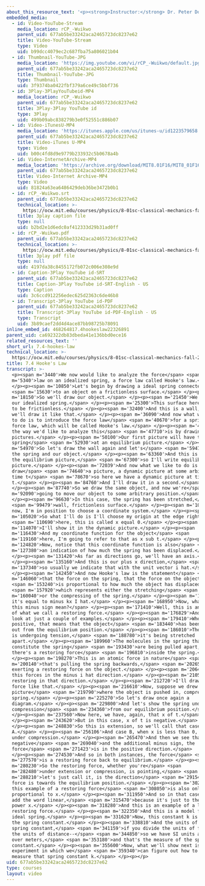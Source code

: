 ```yaml
---
about_this_resource_text: '<p><strong>Instructor:</strong> Dr. Peter Dourmashkin</p>'
embedded_media:
  - id: Video-YouTube-Stream
    media_location: rCP_-Wuikwo
    parent_uid: 677ab5be33242aca2465723dc8237e62
    title: Video-YouTube-Stream
    type: Video
    uid: b99dcc4079ec2c687fba75a806021b04
  - id: Thumbnail-YouTube-JPG
    media_location: 'https://img.youtube.com/vi/rCP_-Wuikwo/default.jpg'
    parent_uid: 677ab5be33242aca2465723dc8237e62
    title: Thumbnail-YouTube-JPG
    type: Thumbnail
    uid: 3f9374ba0422fbf379a6ce49c5bbf736
  - id: 3Play-3PlayYouTubeid-MP4
    media_location: rCP_-Wuikwo
    parent_uid: 677ab5be33242aca2465723dc8237e62
    title: 3Play-3Play YouTube id
    type: 3Play
    uid: 499b09abc838279b3e0f52551c886b07
  - id: Video-iTunesU-MP4
    media_location: 'https://itunes.apple.com/us/itunes-u/id1223579658'
    parent_uid: 677ab5be33242aca2465723dc8237e62
    title: Video-iTunes U-MP4
    type: Video
    uid: b00c4fd8d9e9779b233932c5b0678a4b
  - id: Video-InternetArchive-MP4
    media_location: 'https://archive.org/download/MIT8.01F16/MIT8_01F16_L07v04_360p.mp4'
    parent_uid: 677ab5be33242aca2465723dc8237e62
    title: Video-Internet Archive-MP4
    type: Video
    uid: 81824a63ea6486429deb36be3472b0b1
  - id: rCP_-Wuikwo.srt
    parent_uid: 677ab5be33242aca2465723dc8237e62
    technical_location: >-
      https://ocw.mit.edu/courses/physics/8-01sc-classical-mechanics-fall-2016/week-2-newtons-laws/7.4-hookes-law/7.4-hookes-law/rCP_-Wuikwo.srt
    title: 3play caption file
    type: null
    uid: b2bd2e1d6edc0af412333d29b31ad0ff
  - id: rCP_-Wuikwo.pdf
    parent_uid: 677ab5be33242aca2465723dc8237e62
    technical_location: >-
      https://ocw.mit.edu/courses/physics/8-01sc-classical-mechanics-fall-2016/week-2-newtons-laws/7.4-hookes-law/7.4-hookes-law/rCP_-Wuikwo.pdf
    title: 3play pdf file
    type: null
    uid: 4197da38c8455172fb072c006e308e9d
  - id: Caption-3Play YouTube id-SRT
    parent_uid: 677ab5be33242aca2465723dc8237e62
    title: Caption-3Play YouTube id-SRT-English - US
    type: Caption
    uid: 3c6ccd912256edec625d2363c6de46b8
  - id: Transcript-3Play YouTube id-PDF
    parent_uid: 677ab5be33242aca2465723dc8237e62
    title: Transcript-3Play YouTube id-PDF-English - US
    type: Transcript
    uid: 3b89caef2dd4d4ace87bb98725b78091
inline_embed_id: 468264817.4hookeslaw22326891
parent_uid: ca692322db83dbeda41e136bbd0ece16
related_resources_text: ''
short_url: 7.4-hookes-law
technical_location: >-
  https://ocw.mit.edu/courses/physics/8-01sc-classical-mechanics-fall-2016/week-2-newtons-laws/7.4-hookes-law/7.4-hookes-law
title: 7.4 Hooke's Law
transcript: >-
  <p><span m='3440'>We now would like to analyze the force</span> <span
  m='5340'>law on an idealized spring, a force law called Hooke's law.</span>
  </p><p><span m='10850'>Let's begin by drawing a ideal spring connected</span>
  <span m='15630'>to an object on a frictionless surface.</span> </p><p><span
  m='18150'>So we'll draw our object.</span> </p><p><span m='21450'>We'll draw
  our idealized spring.</span> </p><p><span m='25300'>This surface here is going
  to be frictionless.</span> </p><p><span m='32400'>And this is a wall, and
  we'll draw it like that.</span> </p><p><span m='36090'>And now what we'd like
  to do is to introduce the force law</span> <span m='40670'>for a spring, a
  force law, which will be called Hooke's law.</span> </p><p><span m='45150'>So
  the way we'd like to analyze this</span> <span m='47710'>is by drawing two
  pictures.</span> </p><p><span m='50100'>Our first picture will have the
  spring</span> <span m='52930'>at an equilibrium picture.</span> </p><p><span
  m='54970'>So let's draw the wall again and let's</span> <span m='59470'>draw
  the spring and our object.</span> </p><p><span m='63360'>And this is called
  the equilibrium picture,</span> <span m='67300'>so I'll write equilibrium
  picture.</span> </p><p><span m='72039'>And now what we like to do is
  draw</span> <span m='74640'>a picture, a dynamic picture at some arbitrary
  time t</span> <span m='78670'>so here we have a dynamic picture at time
  t.</span> </p><p><span m='84760'>And I'll draw it in a second.</span>
  </p><p><span m='87740'>So we draw the same object, and now we're</span> <span
  m='92090'>going to move our object to some arbitrary position.</span>
  </p><p><span m='96630'>In this case, the spring has been stretched,</span>
  <span m='99479'>wall, frictionless surface.</span> </p><p><span m='101950'>And
  now, I'm in position to choose a coordinate system.</span> </p><p><span
  m='105020'>So what I'll do is I'll choose my origin at the edge right</span>
  <span m='110690'>here, this is called x equal 0.</span> </p><p><span
  m='114070'>I'll show it in the dynamic picture.</span> </p><p><span
  m='116430'>And my coordinate function for the object</span> <span
  m='119160'>here, I'm going to refer to that as x sub t.</span> </p><p><span
  m='124820'>Now, notice that this coordinate function is also</span> <span
  m='127380'>an indication of how much the spring has been displaced.</span>
  </p><p><span m='131420'>As far as directions go, we'll have an axis.</span>
  </p><p><span m='135160'>And this is our plus x direction,</span> <span
  m='137340'>so usually we indicate that with the unit vector i hat.</span>
  </p><p><span m='142450'>And now Hooke's law is the statement</span> <span
  m='146060'>that the force on the spring, that the force on the object F</span>
  <span m='153240'>is proportional to how much the object has displaced,</span>
  <span m='157920'>which represents either the stretching</span> <span
  m='160040'>or the compressing of the spring.</span> </p><p><span m='162770'>So
  it's equal to minus kx I hat.</span> </p><p><span m='168950'>Now, what does
  this minus sign mean?</span> </p><p><span m='171410'>Well, this is an example
  of what we call a restoring force.</span> </p><p><span m='176829'>And let's
  look at just a couple of examples.</span> </p><p><span m='179410'>When x is
  positive, that means that the object</span> <span m='183440'>has been pulled
  out from the equilibrium position.</span> </p><p><span m='186010'>The spring
  is undergoing tension,</span> <span m='188780'>it's being stretched
  apart.</span> </p><p><span m='189960'>The molecules in the spring that
  constitute the spring</span> <span m='193430'>are being pulled apart, and
  there's a restoring force</span> <span m='196810'>inside the spring.</span>
  </p><p><span m='198270'>This is an atomic force in nature</span> <span
  m='200140'>that's pulling the spring backwards,</span> <span m='202650'>hence
  exerting a restoring force on the object.</span> </p><p><span m='206450'>So
  this forces in the minus i hat direction.</span> </p><p><span m='210510'>It's
  restoring in that direction.</span> </p><p><span m='212720'>I'll draw the
  force like that.</span> </p><p><span m='216610'>Now, suppose we drew another
  picture</span> <span m='219790'>where the object is pushed in, compressing the
  spring.</span> </p><p><span m='225270'>So let's draw once again a
  diagram.</span> </p><p><span m='229800'>And let's show the spring under
  compression</span> <span m='234360'>from our equilibrium position.</span>
  </p><p><span m='237560'>Now here, we have, again, that x of t.</span>
  </p><p><span m='243620'>But in this case, x of t is negative.</span>
  </p><p><span m='248830'>So this is extension, so we'll call that case
  A.</span> </p><p><span m='256106'>And case B, when x is less than 0, it's
  under compression.</span> </p><p><span m='265470'>And then we see that with x
  negative</span> <span m='269040'>and the additional minus sign, the
  force</span> <span m='271423'>is in the positive direction.</span>
  </p><p><span m='274530'>And so in both instances, the force</span> <span
  m='277570'>is a restoring force back to equilibrium.</span> </p><p><span
  m='280230'>So the restoring force, whether you're</span> <span
  m='282480'>under extension or compression, is pointing,</span> <span
  m='288210'>let's just call it, is the direction</span> <span m='291540'>of the
  force is towards the equilibrium position.</span> </p><p><span m='302470'>And
  this example of a restoring force</span> <span m='308050'>is also only
  proportional to x.</span> </p><p><span m='311950'>And so in that case, we can
  add the word linear,</span> <span m='315470'>because it's just to the single
  power x.</span> </p><p><span m='318280'>And this is an example of a linear
  restoring force.</span> </p><p><span m='322350'>And this is a model for an
  ideal spring.</span> </p><p><span m='331620'>Now, this constant k is called
  the spring constant.</span> </p><p><span m='338810'>And the units of the
  spring constant,</span> <span m='341159'>if you divide the units of force by
  the units of distance--</span> <span m='344850'>so we have SI units are Newton
  over meters,</span> <span m='353180'>and that's the measure of the spring
  constant.</span> </p><p><span m='355600'>Now, what we'll show next is an
  experiment in which we</span> <span m='359340'>can figure out how to actually
  measure that spring constant k.</span> </p><p></p>
uid: 677ab5be33242aca2465723dc8237e62
type: courses
layout: video
---
```

